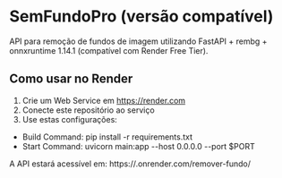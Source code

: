 # SemFundoPro (versão compatível)

API para remoção de fundos de imagem utilizando FastAPI + rembg + onnxruntime 1.14.1 (compatível com Render Free Tier).

## Como usar no Render

1. Crie um Web Service em https://render.com
2. Conecte este repositório ao serviço
3. Use estas configurações:

- Build Command: pip install -r requirements.txt
- Start Command: uvicorn main:app --host 0.0.0.0 --port $PORT

A API estará acessível em: https://<nomedoseuservico>.onrender.com/remover-fundo/
